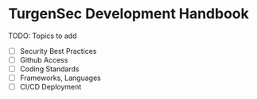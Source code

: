 # TurgenSec Development Handbook

TODO: Topics to add

- [ ] Security Best Practices
- [ ] Github Access
- [ ] Coding Standards
- [ ] Frameworks, Languages
- [ ] CI/CD Deployment
